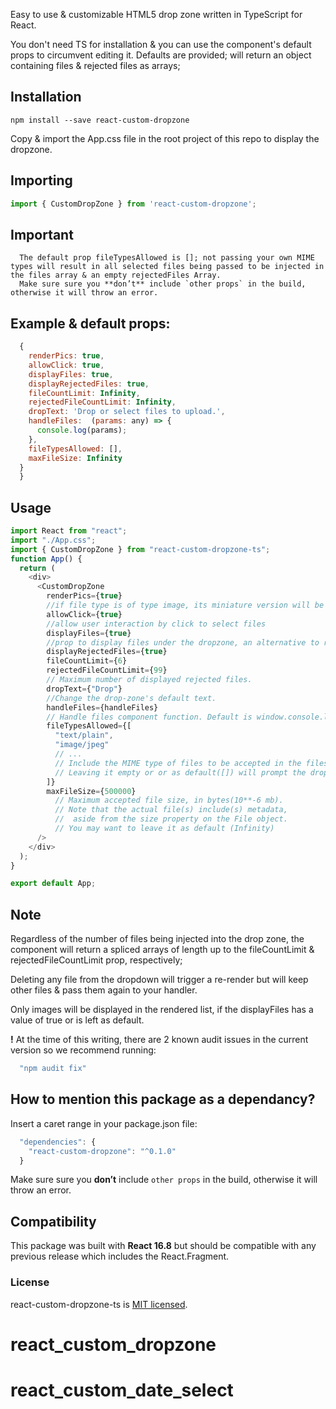 
Easy to use & customizable HTML5 drop zone written in TypeScript for React.

You don't need TS for installation & you can use the component's default
 props to circumvent editing it. Defaults are provided; will return an object
 containing files & rejected files as arrays;

## Installation

```shell
npm install --save react-custom-dropzone
```
Copy & import the App.css file in the root project of this repo to display the dropzone.

## Importing

```js
import { CustomDropZone } from 'react-custom-dropzone';
```
## Important
      The default prop fileTypesAllowed is []; not passing your own MIME types will result in all selected files being passed to be injected in the files array & an empty rejectedFiles Array.
      Make sure sure you **don’t** include `other props` in the build, otherwise it will throw an error.


## Example & default props:
```js
  {
    renderPics: true,
    allowClick: true,
    displayFiles: true,
    displayRejectedFiles: true,
    fileCountLimit: Infinity,
    rejectedFileCountLimit: Infinity,
    dropText: 'Drop or select files to upload.',
    handleFiles:  (params: any) => {
      console.log(params);
    },
    fileTypesAllowed: [],
    maxFileSize: Infinity 
  }
  }
```

## Usage

```js
import React from "react";
import "./App.css";
import { CustomDropZone } from "react-custom-dropzone-ts";
function App() {
  return (
    <div>
      <CustomDropZone
        renderPics={true}
        //if file type is of type image, its miniature version will be displayed in each file item list
        allowClick={true}
        //allow user interaction by click to select files
        displayFiles={true}
        //prop to display files under the dropzone, an alternative to rendering data yourself.
        displayRejectedFiles={true}
        fileCountLimit={6}
        rejectedFileCountLimit={99}
        // Maximum number of displayed rejected files.
        dropText={"Drop"}
        //Change the drop-zone's default text.
        handleFiles={handleFiles}
        // Handle files component function. Default is window.console.log
        fileTypesAllowed={[
          "text/plain",
          "image/jpeg"
          // ...
          // Include the MIME type of files to be accepted in the files array.
          // Leaving it empty or or as default([]) will prompt the drop-zone to accept MIME types of any kind.
        ]}
        maxFileSize={500000}
          // Maximum accepted file size, in bytes(10**-6 mb). 
          // Note that the actual file(s) include(s) metadata,
          //  aside from the size property on the File object.
          // You may want to leave it as default (Infinity)
      />
    </div>
  );
}

export default App;
```
## Note

Regardless of the number of files being injected into the drop zone, the component will return a spliced arrays of length 
up to the fileCountLimit & rejectedFileCountLimit prop, respectively;

Deleting any file from the dropdown will trigger a re-render but will keep other files & pass them again to your handler.

Only images will be displayed in the rendered list, if the displayFiles has a value of true or is left as default.

**!** At the time of this writing, there are 2 known audit issues in the current version so we recommend running:

```js
  "npm audit fix"
```

## How to mention this package as a dependancy?

Insert a caret range in your package.json file:

```js
  "dependencies": {
    "react-custom-dropzone": "^0.1.0"
  }
```

Make sure sure you **don’t** include `other props` in the build, otherwise it will throw an error.

## Compatibility

This package was built with **React 16.8** but should be compatible with any previous release which includes the React.Fragment.

### License

react-custom-dropzone-ts is [MIT licensed](./LICENSE).
# react_custom_dropzone
# react_custom_date_select
